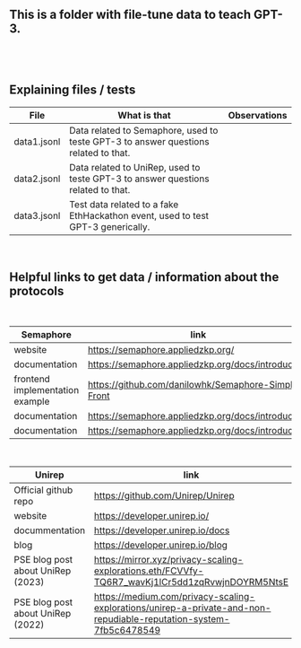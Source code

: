 <h2>This is a folder with file-tune data to teach GPT-3.<h2><br>

## Explaining files / tests

| **File**    | **What is that**                                                                    | **Observations** |
| ----------- | ----------------------------------------------------------------------------------- | ---------------- |
| data1.jsonl | Data related to Semaphore, used to teste GPT-3 to answer questions related to that. |                  |
| data2.jsonl | Data related to UniRep, used to teste GPT-3 to answer questions related to that.    |                  |
| data3.jsonl | Test data related to a fake EthHackathon event, used to test GPT-3 generically.     |                  |

<br>

## Helpful links to get data / information about the protocols

<br>

| **Semaphore**                   | **link**                                            | **Observations** |
| ------------------------------- | --------------------------------------------------- | ---------------- |
| website                         | https://semaphore.appliedzkp.org/                   |                  |
| documentation                   | https://semaphore.appliedzkp.org/docs/introduction  |                  |
| frontend implementation example | https://github.com/danilowhk/Semaphore-Simple-Front |                  |
| documentation                   | https://semaphore.appliedzkp.org/docs/introduction  |                  |
| documentation                   | https://semaphore.appliedzkp.org/docs/introduction  |                  |

<br>

| **Unirep**                        | **link**                                                                                                           | **Observations** |
| --------------------------------- | ------------------------------------------------------------------------------------------------------------------ | ---------------- |
| Official github repo              | https://github.com/Unirep/Unirep                                                                                   |                  |
| website                           | https://developer.unirep.io/                                                                                       |                  |
| docummentation                    | https://developer.unirep.io/docs                                                                                   |                  |
| blog                              | https://developer.unirep.io/blog                                                                                   |                  |
| PSE blog post about UniRep (2023) | https://mirror.xyz/privacy-scaling-explorations.eth/FCVVfy-TQ6R7_wavKj1lCr5dd1zqRvwjnDOYRM5NtsE                    |                  |
| PSE blog post about UniRep (2022) | https://medium.com/privacy-scaling-explorations/unirep-a-private-and-non-repudiable-reputation-system-7fb5c6478549 |                  |
